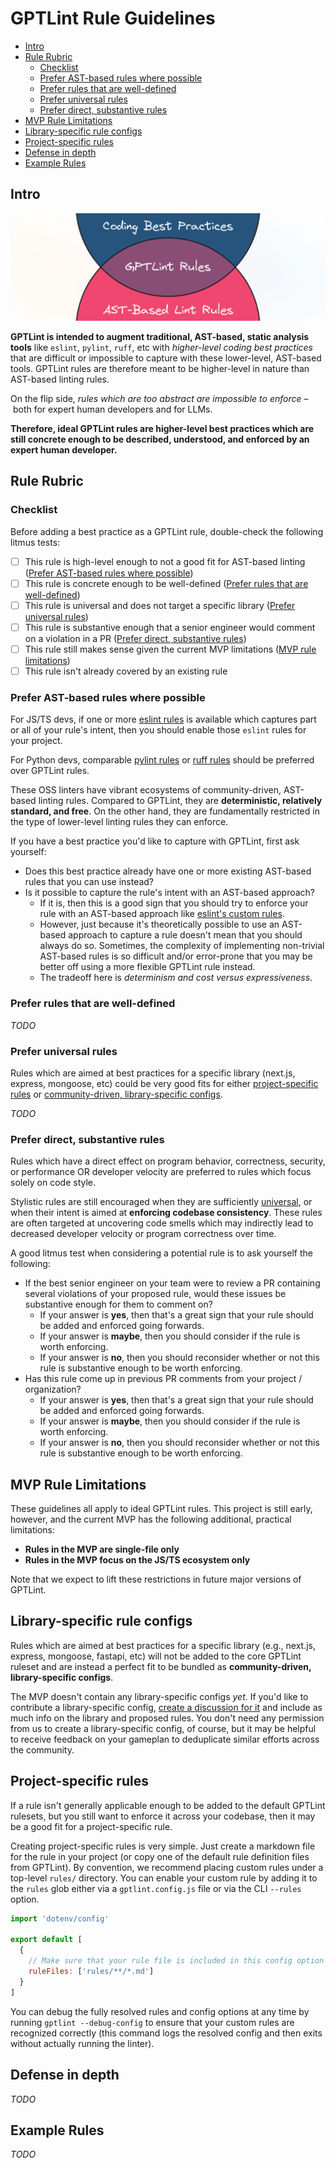 # GPTLint Rule Guidelines <!-- omit from toc -->

- [Intro](#intro)
- [Rule Rubric](#rule-rubric)
  - [Checklist](#checklist)
  - [Prefer AST-based rules where possible](#prefer-ast-based-rules-where-possible)
  - [Prefer rules that are well-defined](#prefer-rules-that-are-well-defined)
  - [Prefer universal rules](#prefer-universal-rules)
  - [Prefer direct, substantive rules](#prefer-direct-substantive-rules)
- [MVP Rule Limitations](#mvp-rule-limitations)
- [Library-specific rule configs](#library-specific-rule-configs)
- [Project-specific rules](#project-specific-rules)
- [Defense in depth](#defense-in-depth)
- [Example Rules](#example-rules)

## Intro

<p align="center">
  <img alt="GPTLint Rule Guidelines" src="/media/gptlint-rule-guidelines.png">
</p>

**GPTLint is intended to augment traditional, AST-based, static analysis tools** like `eslint`, `pylint`, `ruff`, etc with _higher-level coding best practices_ that are difficult or impossible to capture with these lower-level, AST-based tools. GPTLint rules are therefore meant to be higher-level in nature than AST-based linting rules.

On the flip side, _rules which are too abstract are impossible to enforce_ – both for expert human developers and for LLMs.

**Therefore, ideal GPTLint rules are higher-level best practices which are still concrete enough to be described, understood, and enforced by an expert human developer.**

## Rule Rubric

### Checklist

Before adding a best practice as a GPTLint rule, double-check the following litmus tests:

- [ ] This rule is high-level enough to not a good fit for AST-based linting ([Prefer AST-based rules where possible](#prefer-ast-based-rules-where-possible))
- [ ] This rule is concrete enough to be well-defined ([Prefer rules that are well-defined](#prefer-rules-that-are-well-defined))
- [ ] This rule is universal and does not target a specific library ([Prefer universal rules](#prefer-universal-rules))
- [ ] This rule is substantive enough that a senior engineer would comment on a violation in a PR ([Prefer direct, substantive rules](#prefer-direct-substantive-rules))
- [ ] This rule still makes sense given the current MVP limitations ([MVP rule limitations](#mvp-rule-limitations))
- [ ] This rule isn't already covered by an existing rule

### Prefer AST-based rules where possible

For JS/TS devs, if one or more [eslint rules](https://eslint.org/docs/latest/rules/) is available which captures part or all of your rule's intent, then you should enable those `eslint` rules for your project.

For Python devs, comparable [pylint rules](https://pylint.pycqa.org/en/latest/user_guide/checkers/features.html) or [ruff rules](https://docs.astral.sh/ruff/rules/) should be preferred over GPTLint rules.

These OSS linters have vibrant ecosystems of community-driven, AST-based linting rules. Compared to GPTLint, they are **deterministic, relatively standard, and free**. On the other hand, they are fundamentally restricted in the type of lower-level linting rules they can enforce.

If you have a best practice you'd like to capture with GPTLint, first ask yourself:

- Does this best practice already have one or more existing AST-based rules that you can use instead?
- Is it possible to capture the rule's intent with an AST-based approach?
  - If it is, then this is a good sign that you should try to enforce your rule with an AST-based approach like [eslint's custom rules](https://eslint.org/docs/latest/extend/custom-rules).
  - However, just because it's theoretically possible to use an AST-based approach to capture a rule doesn't mean that you should always do so. Sometimes, the complexity of implementing non-trivial AST-based rules is so difficult and/or error-prone that you may be better off using a more flexible GPTLint rule instead.
  - The tradeoff here is _determinism and cost versus expressiveness_.

### Prefer rules that are well-defined

_TODO_

### Prefer universal rules

Rules which are aimed at best practices for a specific library (next.js, express, mongoose, etc) could be very good fits for either [project-specific rules](#project-specific-rules) or [community-driven, library-specific configs](#library-specific-rule-configs).

_TODO_

### Prefer direct, substantive rules

Rules which have a direct effect on program behavior, correctness, security, or performance OR developer velocity are preferred to rules which focus solely on code style.

Stylistic rules are still encouraged when they are sufficiently [universal](#prefer-universal-rules), or when their intent is aimed at **enforcing codebase consistency**. These rules are often targeted at uncovering code smells which may indirectly lead to decreased developer velocity or program correctness over time.

A good litmus test when considering a potential rule is to ask yourself the following:

- If the best senior engineer on your team were to review a PR containing several violations of your proposed rule, would these issues be substantive enough for them to comment on?
  - If your answer is **yes**, then that's a great sign that your rule should be added and enforced going forwards.
  - If your answer is **maybe**, then you should consider if the rule is worth enforcing.
  - If your answer is **no**, then you should reconsider whether or not this rule is substantive enough to be worth enforcing.
- Has this rule come up in previous PR comments from your project / organization?
  - If your answer is **yes**, then that's a great sign that your rule should be added and enforced going forwards.
  - If your answer is **maybe**, then you should consider if the rule is worth enforcing.
  - If your answer is **no**, then you should reconsider whether or not this rule is substantive enough to be worth enforcing.

## MVP Rule Limitations

These guidelines all apply to ideal GPTLint rules. This project is still early, however, and the current MVP has the following additional, practical limitations:

- **Rules in the MVP are single-file only**
- **Rules in the MVP focus on the JS/TS ecosystem only**

Note that we expect to lift these restrictions in future major versions of GPTLint.

## Library-specific rule configs

Rules which are aimed at best practices for a specific library (e.g., next.js, express, mongoose, fastapi, etc) will not be added to the core GPTLint ruleset and are instead a perfect fit to be bundled as **community-driven, library-specific configs**.

The MVP doesn't contain any library-specific configs _yet_. If you'd like to contribute a library-specific config, [create a discussion for it](https://github.com/transitive-bullshit/eslint-plus-plus/discussions/new?category=ideas) and include as much info on the library and proposed rules. You don't need any permission from us to create a library-specific config, of course, but it may be helpful to receive feedback on your gameplan to deduplicate similar efforts across the community.

## Project-specific rules

If a rule isn't generally applicable enough to be added to the default GPTLint rulesets, but you still want to enforce it across your codebase, then it may be a good fit for a project-specific rule.

Creating project-specific rules is very simple. Just create a markdown file for the rule in your project (or copy one of the default rule definition files from GPTLint). By convention, we recommend placing custom rules under a top-level `rules/` directory. You can enable your custom rule by adding it to the `rules` glob either via a `gptlint.config.js` file or via the CLI `--rules` option.

```js
import 'dotenv/config'

export default [
  {
    // Make sure that your rule file is included in this config option
    ruleFiles: ['rules/**/*.md']
  }
]
```

You can debug the fully resolved rules and config options at any time by running `gptlint --debug-config` to ensure that your custom rules are recognized correctly (this command logs the resolved config and then exits without actually running the linter).

## Defense in depth

_TODO_

## Example Rules

_TODO_
